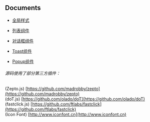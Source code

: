 ## Documents

- [全局样式](global.md)

- [列表组件](list.md)

- [对话框组件](dialog.md)

- [Toast组件](toast.md)

- [Popup组件](popup.md)

###### 源码使用了部分第三方插件：<br/>
(Zepto.js) [https://github.com/madrobby/zepto](https://github.com/madrobby/zepto)<br/>
(doT.js) [https://github.com/olado/doT](https://github.com/olado/doT)<br/>
(fastclick.js) [https://github.com/ftlabs/fastclick](https://github.com/ftlabs/fastclick)<br/>
(Icon Font) [http://www.iconfont.cn](http://www.iconfont.cn)
